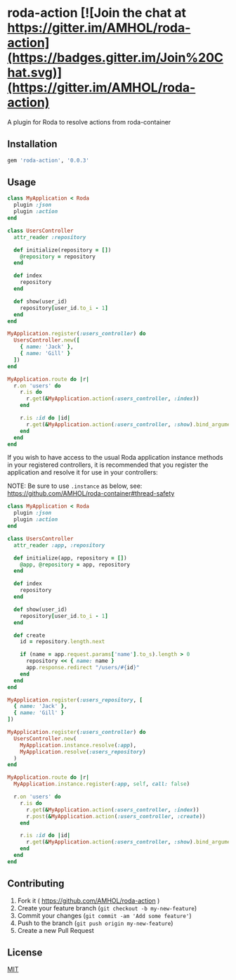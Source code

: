 # roda-action [![Join the chat at https://gitter.im/AMHOL/roda-action](https://badges.gitter.im/Join%20Chat.svg)](https://gitter.im/AMHOL/roda-action)

A plugin for Roda to resolve actions from roda-container

## Installation

```ruby
gem 'roda-action', '0.0.3'
```

## Usage

```ruby
class MyApplication < Roda
  plugin :json
  plugin :action
end

class UsersController
  attr_reader :repository

  def initialize(repository = [])
    @repository = repository
  end

  def index
    repository
  end

  def show(user_id)
    repository[user_id.to_i - 1]
  end
end

MyApplication.register(:users_controller) do
  UsersController.new([
    { name: 'Jack' },
    { name: 'Gill' }
  ])
end

MyApplication.route do |r|
  r.on 'users' do
    r.is do
      r.get(&MyApplication.action(:users_controller, :index))
    end

    r.is :id do |id|
      r.get(&MyApplication.action(:users_controller, :show).bind_arguments(id))
    end
  end
end
```

If you wish to have access to the usual Roda application instance methods in your registered controllers, it is recommended that you register the application and resolve it for use in your controllers:

NOTE: Be sure to use `.instance` as below, see: https://github.com/AMHOL/roda-container#thread-safety

```ruby
class MyApplication < Roda
  plugin :json
  plugin :action
end

class UsersController
  attr_reader :app, :repository

  def initialize(app, repository = [])
    @app, @repository = app, repository
  end

  def index
    repository
  end

  def show(user_id)
    repository[user_id.to_i - 1]
  end

  def create
    id = repository.length.next

    if (name = app.request.params['name'].to_s).length > 0
      repository << { name: name }
      app.response.redirect "/users/#{id}"
    end
  end
end

MyApplication.register(:users_repository, [
  { name: 'Jack' },
  { name: 'Gill' }
])

MyApplication.register(:users_controller) do
  UsersController.new(
    MyApplication.instance.resolve(:app),
    MyApplication.resolve(:users_repository)
  )
end

MyApplication.route do |r|
  MyApplication.instance.register(:app, self, call: false)

  r.on 'users' do
    r.is do
      r.get(&MyApplication.action(:users_controller, :index))
      r.post(&MyApplication.action(:users_controller, :create))
    end

    r.is :id do |id|
      r.get(&MyApplication.action(:users_controller, :show).bind_arguments(id))
    end
  end
end
```

## Contributing

1. Fork it ( https://github.com/AMHOL/roda-action )
2. Create your feature branch (`git checkout -b my-new-feature`)
3. Commit your changes (`git commit -am 'Add some feature'`)
4. Push to the branch (`git push origin my-new-feature`)
5. Create a new Pull Request

## License

[MIT](LICENSE.txt)
